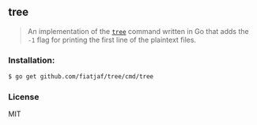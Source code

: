 tree
---
> An implementation of the [`tree`](http://mama.indstate.edu/users/ice/tree/) command written in Go that adds the `-1` flag for printing the first line of the plaintext files.

### Installation:
```sh
$ go get github.com/fiatjaf/tree/cmd/tree
```

### License
MIT
